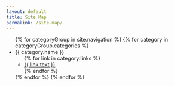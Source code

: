 ```yaml
---
layout: default
title: Site Map
permalink: /site-map/
---
```


<ul>
{% for categoryGroup in site.navigation %}
  {% for category in categoryGroup.categories %}
    <li>
      <span>{{ category.name }}</span>
      <ul>
        {% for link in category.links %}
          <li><a href="{{ link.url | prepend: site.baseurl }}">{{ link.text }}</a></li>
        {% endfor %}
      </ul>
    </li>
  {% endfor %}
{% endfor %}
</ul>
